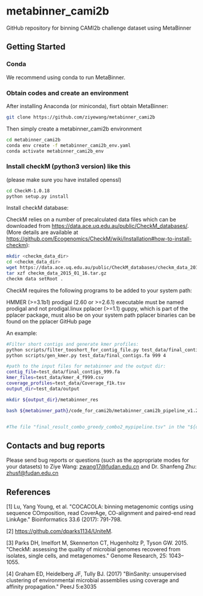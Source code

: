 # metabinner_cami2b
GitHub repository for binning CAMI2b challenge dataset using MetaBinner

## <a name="started"></a>Getting Started

### <a name="docker"></a>Conda

We recommend using conda to run MetaBinner.

### <a name="docker"></a>Obtain codes and create an environment
After installing Anaconda (or miniconda), fisrt obtain MetaBinner:

```sh
git clone https://github.com/ziyewang/metabinner_cami2b
```
Then simply create a metabinner_cami2b environment 

```sh
cd metabinner_cami2b
conda env create -f metabinner_cami2b_env.yaml
conda activate metabinner_cami2b_env
```

### <a name="docker"></a>Install checkM (python3 version) like this

(please make sure you have installed openssl)

```sh
cd CheckM-1.0.18
python setup.py install
```
Install checkM database:

CheckM relies on a number of precalculated data files which can be downloaded from https://data.ace.uq.edu.au/public/CheckM_databases/. (More details are available at https://github.com/Ecogenomics/CheckM/wiki/Installation#how-to-install-checkm):

```sh
mkdir <checkm_data_dir>
cd <checkm_data_dir>
wget https://data.ace.uq.edu.au/public/CheckM_databases/checkm_data_2015_01_16.tar.gz
tar xzf checkm_data_2015_01_16.tar.gz 
checkm data setRoot .
```

CheckM requires the following programs to be added to your system path:

HMMER (>=3.1b1)
prodigal (2.60 or >=2.6.1)
executable must be named prodigal and not prodigal.linux
pplacer (>=1.1)
guppy, which is part of the pplacer package, must also be on your system path
pplacer binaries can be found on the pplacer GitHub page

An example:
```sh
#Filter short contigs and generate kmer profiles:
python scripts/filter_tooshort_for_contig_file.py test_data/final_contigs.fa 999
python scripts/gen_kmer.py test_data/final_contigs.fa 999 4

#path to the input files for metabinner and the output dir:
contig_file=test_data/final_contigs_999.fa
kmer_files=test_data/kmer_4_f999.csv
coverage_profiles=test_data/Coverage_f1k.tsv
output_dir=test_data/output

mkdir ${output_dir}/metabinner_res

bash ${metabinner_path}/code_for_cami2b/metabinner_cami2b_pipeline_v1.2.sh ${contig_file} ${output_dir} ${coverage_profiles} ${kmer_profile} ${metabinner_path}


#The file "final_result_combo_greedy_combo2_mypipeline.tsv" in the "${output_dir}/metabinner_res" is the final output.
```


## <a name="preprocessing"></a>Contacts and bug reports
Please send bug reports or questions (such as the appropriate modes for your datasets) to
Ziye Wang: zwang17@fudan.edu.cn and Dr. Shanfeng Zhu: zhusf@fudan.edu.cn

## <a name="preprocessing"></a>References

[1] Lu, Yang Young, et al. "COCACOLA: binning metagenomic contigs using sequence COmposition, read CoverAge, CO-alignment and paired-end read LinkAge." Bioinformatics 33.6 (2017): 791-798.

[2] https://github.com/dparks1134/UniteM.

[3] Parks DH, Imelfort M, Skennerton CT, Hugenholtz P, Tyson GW. 2015. "CheckM: assessing the quality of microbial genomes recovered from isolates, single cells, and metagenomes." Genome Research, 25: 1043–1055.

[4] Graham ED, Heidelberg JF, Tully BJ. (2017) "BinSanity: unsupervised clustering of environmental microbial assemblies using coverage and affinity propagation." PeerJ 5:e3035
